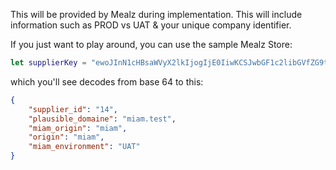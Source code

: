 This will be provided by Mealz during implementation.
This will include information such as PROD vs UAT & your unique company identifier.

If you just want to play around, you can use the sample Mealz Store:

```swift
let supplierKey = "ewoJInN1cHBsaWVyX2lkIjogIjE0IiwKCSJwbGF1c2libGVfZG9tYWluZSI6ICJtaWFtLnRlc3QiLAoJIm1pYW1fb3JpZ2luIjogIm1pYW0iLAoJIm9yaWdpbiI6ICJtaWFtIiwKCSJtaWFtX2Vudmlyb25tZW50IjogIlVBVCIKfQ=="
```
which you'll see decodes from base 64 to this:
```json
{
	"supplier_id": "14",
	"plausible_domaine": "miam.test",
	"miam_origin": "miam",
	"origin": "miam",
	"miam_environment": "UAT"
}
```